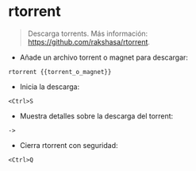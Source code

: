 # rtorrent

> Descarga torrents.
> Más información: <https://github.com/rakshasa/rtorrent>.

- Añade un archivo torrent o magnet para descargar:

`rtorrent {{torrent_o_magnet}}`

- Inicia la descarga:

`<Ctrl>S`

- Muestra detalles sobre la descarga del torrent:

`->`

- Cierra rtorrent con seguridad:

`<Ctrl>Q`
